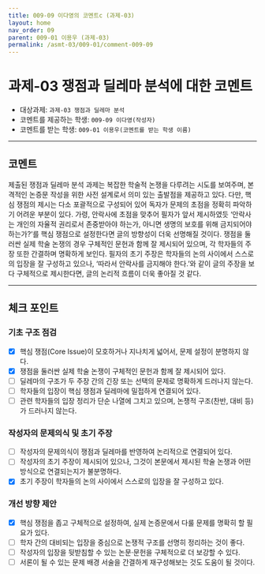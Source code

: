 ```yaml
---
title: 009-09 이다영의 코멘트c (과제-03) 
layout: home
nav_order: 09
parent: 009-01 이용우 (과제-03)
permalink: /asmt-03/009-01/comment-009-09
---
```


# 과제-03 쟁점과 딜레마 분석에 대한 코멘트

- 대상과제: `과제-03 쟁점과 딜레마 분석`
- 코멘트를 제공하는 학생: `009-09 이다영(작성자)` 
- 코멘트를 받는 학생: `009-01 이용우(코멘트를 받는 학생 이름)` 

---

## 코멘트

제출된 쟁점과 딜레마 분석 과제는 복잡한 학술적 논쟁을 다루려는 시도를 보여주며, 본격적인 논증문 작성을 위한 사전 설계로서 의미 있는 출발점을 제공하고 있다. 다만, 핵심 쟁점의 제시는 다소 포괄적으로 구성되어 있어 독자가 문제의 초점을 정확히 파악하기 어려운 부분이 있다. 가령, 안락사에 초점을 맞추어 필자가 앞서 제시하였듯 ‘안락사는 개인의 자율적 권리로서 존중받아야 하는가, 아니면 생명의 보호를 위해 금지되어야 하는가?’를 핵심 쟁점으로 설정한다면 글의 방향성이 더욱 선명해질 것이다. 쟁점을 둘러싼 실제 학술 논쟁의 경우 구체적인 문헌과 함께 잘 제시되어 있으며, 각 학자들의 주장 또한 간결하며 명확하게 보인다. 필자의 초기 주장은 학자들의 논의 사이에서 스스로의 입장을 잘 구성하고 있으나, ‘따라서 안락사를 금지해야 한다.’와 같이 글의 주장을 보다 구체적으로 제시한다면, 글의 논리적 흐름이 더욱 좋아질 것 같다.

---

## 체크 포인트

### **기초 구조 점검**
- [x] 핵심 쟁점(Core Issue)이 모호하거나 지나치게 넓어서, 문제 설정이 분명하지 않다.
- [x] 쟁점을 둘러싼 실제 학술 논쟁이 구체적인 문헌과 함께 잘 제시되어 있다.
- [ ] 딜레마의 구조가 두 주장 간의 긴장 또는 선택의 문제로 명확하게 드러나지 않는다.
- [ ] 학자들의 입장이 핵심 쟁점과 딜레마에 밀접하게 연결되어 있다.
- [ ] 관련 학자들의 입장 정리가 단순 나열에 그치고 있으며, 논쟁적 구조(찬반, 대비 등)가 드러나지 않는다.

### **작성자의 문제의식 및 초기 주장**
- [ ] 작성자의 문제의식이 쟁점과 딜레마를 반영하여 논리적으로 연결되어 있다.
- [ ] 작성자의 초기 주장이 제시되어 있으나, 그것이 본문에서 제시된 학술 논쟁과 어떤 방식으로 연결되는지가 불분명하다.
- [x] 초기 주장이 학자들의 논의 사이에서 스스로의 입장을 잘 구성하고 있다.

### **개선 방향 제안**
- [x] 핵심 쟁점을 좁고 구체적으로 설정하여, 실제 논증문에서 다룰 문제를 명확히 할 필요가 있다.
- [ ] 학자 간의 대비되는 입장을 중심으로 논쟁적 구조를 선명히 정리하는 것이 좋다.
- [ ] 작성자의 입장을 뒷받침할 수 있는 논문·문헌을 구체적으로 더 보강할 수 있다.
- [ ] 서론이 될 수 있는 문제 배경 서술을 간결하게 재구성해보는 것도 도움이 될 것이다.

